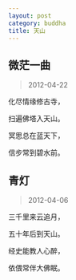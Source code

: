 ```yaml
---
layout: post
category: buddha
title: 天山
---
```


## 微茫一曲 ##

> 2012-04-22

化尽情缘修古寺，

扫遍佛塔入天山。

冥思总在蓝天下，

信步常到碧水前。


## 青灯 ##

> 2012-04-06

三千里来云追月，

五十年后到天山。

经史能教人心醉，

依偎常伴大佛眠。